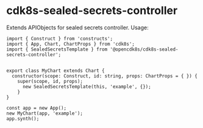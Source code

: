 # cdk8s-sealed-secrets-controller

Extends APIObjects for sealed secrets controller.
Usage:
```
import { Construct } from 'constructs';
import { App, Chart, ChartProps } from 'cdk8s';
import { SealedSecretsTemplate } from '@opencdk8s/cdk8s-sealed-secrets-controller';


export class MyChart extends Chart {
  constructor(scope: Construct, id: string, props: ChartProps = { }) {
    super(scope, id, props);
      new SealedSecretsTemplate(this, 'example', {});
    }
}

const app = new App();
new MyChart(app, 'example');
app.synth();
```